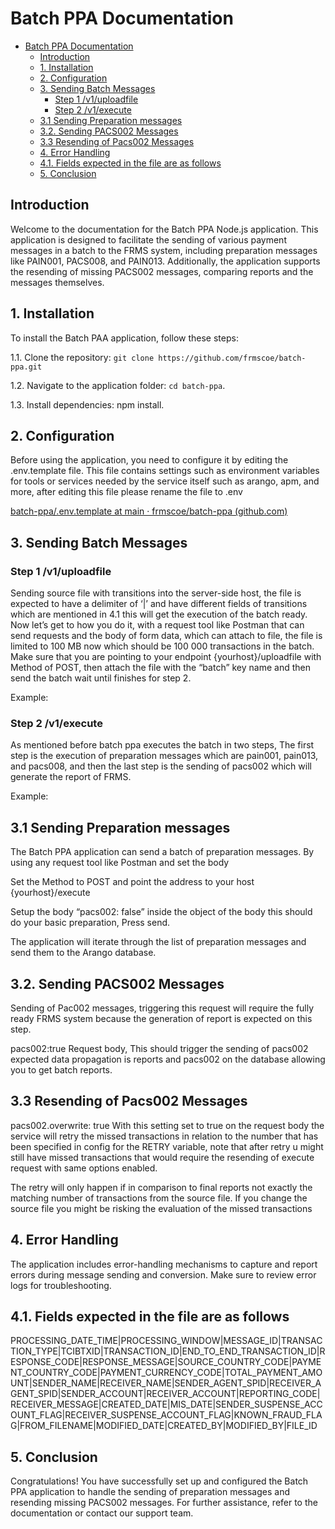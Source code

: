 <!-- SPDX-License-Identifier: Apache-2.0 -->

# Batch PPA Documentation

- [Batch PPA Documentation](#batch-ppa-documentation)
  - [Introduction](#introduction)
  - [1. Installation](#1-installation)
  - [2. Configuration](#2-configuration)
  - [3. Sending Batch Messages](#3-sending-batch-messages)
    - [Step 1 /v1/uploadfile](#step-1-uploadfile)
    - [Step 2 /v1/execute](#step-2-execute)
  - [3.1 Sending Preparation messages](#31-sending-preparation-messages)
  - [3.2. Sending PACS002 Messages](#32-sending-pacs002-messages)
  - [3.3 Resending of Pacs002 Messages](#33-resending-of-pacs002-messages)
  - [4. Error Handling](#4-error-handling)
  - [4.1. Fields expected in the file are as follows](#41-fields-expected-in-the-file-are-as-follows)
  - [5. Conclusion](#5-conclusion)

## Introduction

Welcome to the documentation for the Batch PPA Node.js application. This application is designed to facilitate the sending of various payment messages in a batch to the FRMS system, including preparation messages like PAIN001, PACS008, and PAIN013. Additionally, the application supports the resending of missing PACS002 messages, comparing reports and the messages themselves.

## 1. Installation

To install the Batch PAA application, follow these steps:

1.1. Clone the repository: ```git clone https://github.com/frmscoe/batch-ppa.git```

1.2. Navigate to the application folder: ```cd batch-ppa```.

1.3. Install dependencies: npm install.

## 2. Configuration

Before using the application, you need to configure it by editing the .env.template file. This file contains settings such as environment variables for tools or services needed by the service itself such as arango, apm, and more, after editing this file please rename the file to .env

[batch-ppa/.env.template at main · frmscoe/batch-ppa (github.com)](https://github.com/frmscoe/batch-ppa/blob/main/.env.template)

## 3. Sending Batch Messages

### Step 1 /v1/uploadfile

Sending source file with transitions into the server-side host, the file is expected to have a delimiter of ‘|’ and have different fields of transitions which are mentioned in 4.1 this will get the execution of the batch ready. Now let’s get to how you do it, with a request tool like Postman that can send requests and the body of form data, which can attach to file, the file is limited to 100 MB now which should be 100 000 transactions in the batch. Make sure that you are pointing to your endpoint {yourhost}/uploadfile with Method of POST, then attach the file with the “batch” key name and then send the batch wait until finishes for step 2.

Example:

### Step 2 /v1/execute

As mentioned before batch ppa executes the batch in two steps, The first step is the execution of preparation messages which are pain001, pain013, and pacs008, and then the last step is the sending of pacs002 which will generate the report of FRMS.

Example:

## 3.1 Sending Preparation messages

The Batch PPA application can send a batch of preparation messages. By using any request tool like Postman and set the body

Set the Method to POST and point the address to your host {yourhost}/execute

Setup the body “pacs002: false” inside the object of the body this should do your basic preparation, Press send.

The application will iterate through the list of preparation messages and send them to the Arango database.

## 3.2. Sending PACS002 Messages

Sending of Pac002 messages, triggering this request will require the fully ready FRMS system because the generation of report is expected on this step.

pacs002:true Request body, This should trigger the sending of pacs002 expected data propagation is reports and pacs002 on the database allowing you to get batch reports.

## 3.3 Resending of Pacs002 Messages

pacs002.overwrite: true With this setting set to true on the request body the service will retry the missed transactions in relation to the number that has been specified in config for the RETRY variable, note that after retry u might still have missed transactions that would require the resending of execute request with same options enabled.

The retry will only happen if in comparison to final reports not exactly the matching number of transactions from the source file. If you change the source file you might be risking the evaluation of the missed transactions

## 4. Error Handling

The application includes error-handling mechanisms to capture and report errors during message sending and conversion. Make sure to review error logs for troubleshooting.

## 4.1. Fields expected in the file are as follows

PROCESSING_DATE_TIME|PROCESSING_WINDOW|MESSAGE_ID|TRANSACTION_TYPE|TCIBTXID|TRANSACTION_ID|END_TO_END_TRANSACTION_ID|RESPONSE_CODE|RESPONSE_MESSAGE|SOURCE_COUNTRY_CODE|PAYMENT_COUNTRY_CODE|PAYMENT_CURRENCY_CODE|TOTAL_PAYMENT_AMOUNT|SENDER_NAME|RECEIVER_NAME|SENDER_AGENT_SPID|RECEIVER_AGENT_SPID|SENDER_ACCOUNT|RECEIVER_ACCOUNT|REPORTING_CODE|RECEIVER_MESSAGE|CREATED_DATE|MIS_DATE|SENDER_SUSPENSE_ACCOUNT_FLAG|RECEIVER_SUSPENSE_ACCOUNT_FLAG|KNOWN_FRAUD_FLAG|FROM_FILENAME|MODIFIED_DATE|CREATED_BY|MODIFIED_BY|FILE_ID

## 5. Conclusion

Congratulations! You have successfully set up and configured the Batch PPA application to handle the sending of preparation messages and resending missing PACS002 messages. For further assistance, refer to the documentation or contact our support team.
